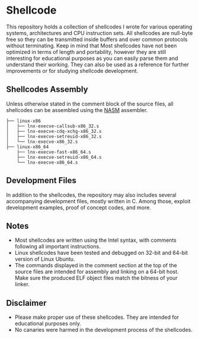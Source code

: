 # Shellcode
This repository holds a collection of shellcodes I wrote for various operating systems, architectures and CPU instruction sets. All shellcodes are null-byte free so they can be transmitted inside buffers and over common protocols without terminating. Keep in mind that Most shellcodes have not been optimized in terms of length and portability, however they are still interesting for educational purposes as you can easily parse them and understand their working. They can also be used as a reference for further improvements or for studying shellcode development.

## Shellcodes Assembly
Unless otherwise stated in the comment block of the source files, all shellcodes can be assembled using the [NASM](http://www.nasm.us) assembler.

```
├── linux-x86
│   ├── lnx-execve-callsub-x86_32.s
│   ├── lnx-execve-cdq-xchg-x86_32.s
│   ├── lnx-execve-setreuid-x86_32.s
│   └── lnx-execve-x86_32.s
├── linux-x86_64
    ├── lnx-execve-fast-x86_64.s
    ├── lnx-execve-setreuid-x86_64.s
    └── lnx-execve-x86_64.s
```

## Development Files
In addition to the shellcodes, the repository may also includes several accompanying development files, mostly written in C. Among those, exploit development examples, proof of concept codes, and more.

## Notes
 * Most shellcodes are written using the Intel syntax, with comments following all important instructions.
 * Linux shellcodes have been tested and debugged on 32-bit and 64-bit version of Linux Ubuntu.
 * The commands displayed in the comment section at the top of the source files are intended for assembly
   and linking on a 64-bit host. Make sure the produced ELF object files match the bitness of your linker.

## Disclaimer
 * Please make proper use of these shellcodes. They are intended for educational purposes only.
 * No canaries were harmed in the development process of the shellcodes.
